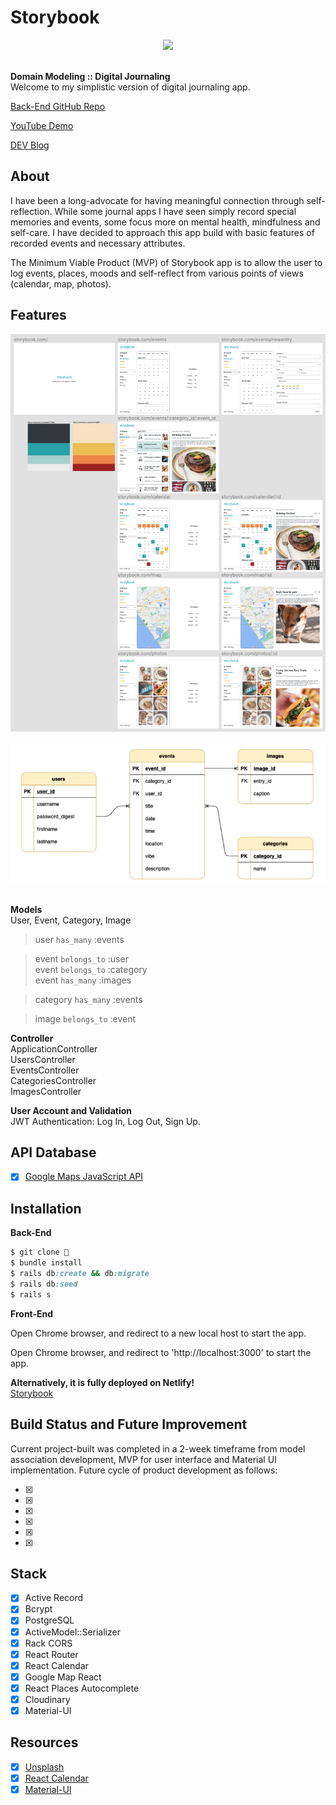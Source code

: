 # Storybook

<div align="center">
  <img src="#">
</div>

<br>

<strong>Domain Modeling :: Digital Journaling</strong><br>
Welcome to my simplistic version of digital journaling app.<br>

<p><a href="https://github.com/fentybit/Storybook_backend">Back-End GitHub Repo</a></p>
<p><a href="#">YouTube Demo</a></p>
<p><a href="#">DEV Blog</a></p>

## About

<p>I have been a long-advocate for having meaningful connection through self-reflection. While some journal apps I have seen simply record special memories and events, some focus more on mental health, mindfulness and self-care. I have decided to approach this app build with basic features of recorded events and necessary attributes. </p>
<p>The Minimum Viable Product (MVP) of Storybook app is to allow the user to log events, places, moods and self-reflect from various points of views (calendar, map, photos).</p>

## Features

<div align="center">
  <img src="images/wireframe.png">
</div>

<br>

<div align="center">
  <img src="images/erd_present.png">
</div>

<br>

**Models** <br>
User, Event, Category, Image<br>

> user `has_many` :events

> event `belongs_to` :user<br>
> event `belongs_to` :category<br>
> event `has_many` :images

> category `has_many` :events

> image `belongs_to` :event

**Controller** <br>
ApplicationController<br>
UsersController<br>
EventsController<br>
CategoriesController<br>
ImagesController<br>

**User Account and Validation** <br>
JWT Authentication: Log In, Log Out, Sign Up.<br>

## API Database

- [x] <a href="https://developers.google.com/maps/documentation/javascript/places-autocomplete">Google Maps JavaScript API</a>

## Installation

<strong>Back-End</strong>

```ruby
$ git clone 👾
$ bundle install
$ rails db:create && db:migrate
$ rails db:seed
$ rails s
```

<strong>Front-End</strong>

<p>Open Chrome browser, and redirect to a new local host to start the app.</p>

Open Chrome browser, and redirect to 'http://localhost:3000' to start the app.

**Alternatively, it is fully deployed on Netlify!**
<br>
<a href="#">Storybook</a>

## Build Status and Future Improvement

<p>Current project-built was completed in a 2-week timeframe from model association development, MVP for user interface and Material UI implementation. Future cycle of product development as follows:</p>

- [x]
- [x]
- [x]
- [x]
- [x]
- [x]

## Stack

- [x] Active Record
- [x] Bcrypt
- [x] PostgreSQL
- [x] ActiveModel::Serializer
- [x] Rack CORS
- [x] React Router
- [x] React Calendar
- [x] Google Map React
- [x] React Places Autocomplete
- [x] Cloudinary
- [x] Material-UI

## Resources

- [x] <a href="https://unsplash.com/">Unsplash</a>
- [x] <a href="https://www.npmjs.com/package/react-calendar">React Calendar</a>
- [x] <a href="https://material-ui.com/">Material-UI</a>
